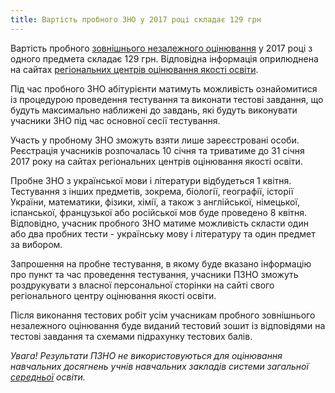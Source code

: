 ```yaml
---
title: Вартість пробного ЗНО у 2017 році складає 129 грн
---
```


Вартість пробного [зовнішнього незалежного оцінювання](https://osvita.ua/test/) у 2017 році з одного предмета складає 129 грн. Відповідна інформація оприлюднена на сайтах [регіональних центрів оцінювання якості освіти](https://osvita.ua/test/test_office/).

Під час пробного ЗНО абітурієнти матимуть можливість ознайомитися із процедурою проведення тестування та виконати тестові завдання, що будуть максимально наближені до завдань, які будуть виконувати учасники ЗНО під час основної сесії тестування.

Участь у пробному ЗНО зможуть взяти лише зареєстровані особи. Реєстрація учасників розпочалась 10 січня та триватиме до 31 січня 2017 року на сайтах регіональних центрів оцінювання якості освіти.

Пробне ЗНО з української мови і літератури відбудеться 1 квітня. Тестування з інших предметів, зокрема, біології, географії, історії України, математики, фізики, хімії, а також з англійської, німецької, іспанської, французької або російської мов буде проведено 8 квітня. Відповідно, учасник пробного ЗНО матиме можливість скласти один або два пробних тести - українську мову і літературу та один предмет за вибором.

Запрошення на пробне тестування, в якому буде вказано інформацію про пункт та час проведення тестування, учасники ПЗНО зможуть роздрукувати з власної персональної сторінки на сайті свого регіонального центру оцінювання якості освіти.

Після виконання тестових робіт усім учасникам пробного зовнішнього незалежного оцінювання буде виданий тестовий зошит із відповідями на тестові завдання та схемами підрахунку тестових балів.

_Увага! Результати ПЗНО не використовуються для оцінювання навчальних досягнень учнів навчальних закладів системи загальної [середньої](https://osvita.ua/school/) освіти._
